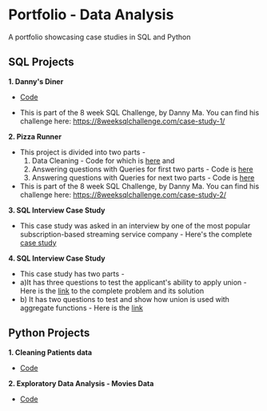 # Portfolio - Data Analysis
A portfolio showcasing case studies in SQL and Python

## SQL Projects

**1. Danny's Diner** 
* [Code](https://github.com/Mansi242401/Portfolio/blob/main/sql_queries_with_results1.md) <br>

* This is part of the 8 week SQL Challenge, by Danny Ma. You can find his challenge here: https://8weeksqlchallenge.com/case-study-1/

**2. Pizza Runner**
* This project is divided into two parts -<br>
  1. Data Cleaning - Code for which is [here](https://github.com/Mansi242401/Portfolio/blob/main/sql_queries_with_results2a.md) and <br>
  2. Answering questions with Queries for first two parts - Code is [here](https://github.com/Mansi242401/Portfolio/blob/main/sql_queries_with_results2b.md)
  3. Answering questions with Queries for next two parts - Code is [here](https://github.com/Mansi242401/Portfolio/blob/main/sql_queries_with_results2c.md)
* This is part of the 8 week SQL Challenge, by Danny Ma. You can find his challenge here: https://8weeksqlchallenge.com/case-study-2/

**3. SQL Interview Case Study**
* This case study was asked in an interview by one of the most popular subscription-based streaming service company - Here's the complete [case study](https://github.com/Mansi242401/Portfolio/blob/main/sql_interview_case1.md)

**4. SQL Interview Case Study**
* This case study has two parts -
* a)It has three questions to test the applicant's ability to apply union - Here is the [link](https://github.com/Mansi242401/Portfolio/blob/main/sql_interview_case2.md) to the complete problem and its solution
* b) It has two questions to test and show how union is used with aggregate functions - Here is the [link]()
  
## Python Projects

**1. Cleaning Patients data** 
* [Code](https://github.com/Mansi242401/Data_Wrangling/tree/main) <br>

**2. Exploratory Data Analysis - Movies Data**
* [Code](https://github.com/Mansi242401/EDA_movies) <br>



